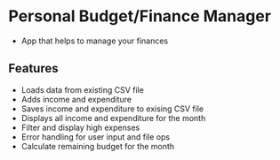 # Personal Budget/Finance Manager

- App that helps to manage your finances

## Features
- Loads data from existing CSV file
- Adds income and expenditure
- Saves income and expenditure to exising CSV file
- Displays all income and expenditure for the month
- Filter and display high expenses
- Error handling for user input and file ops
- Calculate remaining budget for the month